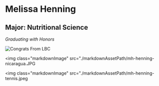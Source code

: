 # Melissa Henning

## Major: Nutritional Science

*Graduating with Honors*


<img class="markdownImage" src="./markdownAssetPath/Congrats-from-LBC.png" alt="Congrats From LBC"/>


<img class="markdownImage" src="./markdownAssetPath/mh-henning-nicaragua.JPG


<img class="markdownImage" src="./markdownAssetPath/mh-henning-tennis.jpeg
